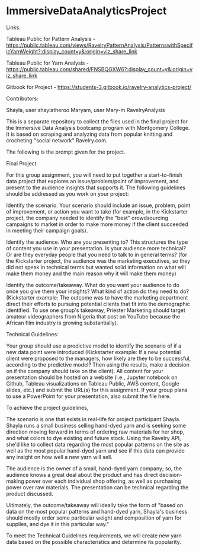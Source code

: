 # ImmersiveDataAnalyticsProject
Links:

Tableau Public for Pattern Analysis - https://public.tableau.com/views/RavelryPatternAnalysis/PatternswithSpecificYarnWeight?:display_count=y&:origin=viz_share_link

Tableau Public for Yarn Analysis - https://public.tableau.com/shared/FNSBQGXW6?:display_count=y&:origin=viz_share_link

Gitbook for Project - https://students-3.gitbook.io/ravelry-analytics-project/

Contributors:

Shayla, user shaylatheroo
Maryam, user Mary-m
RavelryAnalysis

This is a separate repository to collect the files used in the final project for the Immersive Data Analysis bootcamp program with Montgomery College. It is based on scraping and analyzing data from popular knitting and crocheting "social network" Ravelry.com.

The following is the prompt given for the project.

Final Project

For this group assignment, you will need to put together a start-to-finish data project that explores an issue/problem/point of improvement, and present to the audience insights that supports it. The following guidelines should be addressed as you work on your project:

Identify the scenario. Your scenario should include an issue, problem, point of improvement, or action you want to take (for example, in the Kickstarter project, the company needed to identify the "best" crowdsourcing campaigns to market in order to make more money if the client succeeded in meeting their campaign goals).

Identify the audience. Who are you presenting to? This structures the type of content you use in your presentation. Is your audience more technical? Or are they everyday people that you need to talk to in general terms? (for the Kickstarter project, the audience was the marketing executives, so they did not speak in technical terms but wanted solid information on what will make them money and the main reason why it will make them money)

Identify the outcome/takeaway. What do you want your audience to do once you give them your insights? What kind of action do they need to do? (Kickstarter example: The outcome was to have the marketing department direct their efforts to pursuing potential clients that fit into the demographic identified. To use one group's takeaway, Priester Marketing should target amateur videographers from Nigeria that post on YouTube because the African film industry is growing substantially).

Technical Guidelines:

Your group should use a predictive model to identify the scenario of if a new data point were introduced (Kickstarter example: If a new potential client were proposed to the managers, how likely are they to be successful, according to the predictive model? Then using the results, make a decision on if the company should take on the client). All content for your presentation should be hosted on a website (i.e., Jupyter notebook on Github, Tableau visualizations on Tableau Public, AWS content, Google slides, etc.) and submit the URL(s) for this assignment. If your group plans to use a PowerPoint for your presentation, also submit the file here.

To achieve the project guidelines,

The scenario is one that exists in real-life for project participant Shayla. Shayla runs a small business selling hand-dyed yarn and is seeking some direction moving forward in terms of ordering raw materials for her shop, and what colors to dye existing and future stock. Using the Ravelry API, she'd like to collect data regarding the most popular patterns on the site as well as the most popular hand-dyed yarn and see if this data can provide any insight on how well a new yarn will sell.

The audience is the owner of a small, hand-dyed yarn company; so, the audience knows a great deal about the product and has direct decision-making power over each individual shop offering, as well as purchasing power over raw materials. The presentation can be technical regarding the product discussed.

Ultimately, the outcome/takeaway will ideally take the form of "based on data on the most popular patterns and hand-dyed yarn, Shayla's business should mostly order some particular weight and composition of yarn for supplies, and dye it in this particular way."

To meet the Technical Guidelines requirements, we will create new yarn data based on the possible characteristics and determine its popularity.
